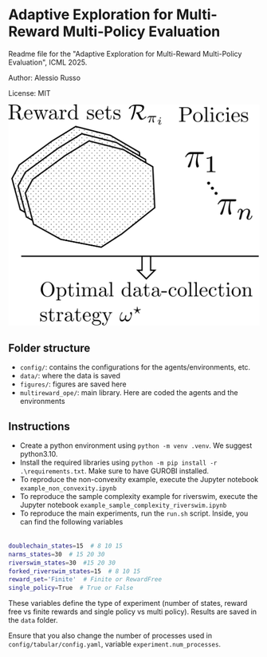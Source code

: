 
# Adaptive Exploration for Multi-Reward Multi-Policy Evaluation
Readme file for the "Adaptive Exploration for Multi-Reward Multi-Policy Evaluation", ICML 2025.

Author: Alessio Russo

License: MIT


![MR-MP Evaluation](figures/multirew.jpg "Multi-Reward Multi-Policy Evaluation")
## Folder structure

-  `config/`: contains the configurations for the agents/environments, etc.
-  `data/`: where the data is saved
-  `figures/`: figures are saved here
-  `multireward_ope/`: main library. Here are coded the agents and the environments


## Instructions

- Create a python environment using `python -m venv .venv`. We suggest python3.10.
- Install the required libraries using `python -m pip install -r .\requirements.txt`. Make sure to have GUROBI installed.
- To reproduce the non-convexity example, execute the Jupyter notebook `example_non_convexity.ipynb`
- To reproduce the sample complexity example for riverswim, execute the Jupyter notebook `example_sample_complexity_riverswim.ipynb`
- To reproduce the main experiments, run the `run.sh` script. Inside, you can find the following variables
  

```bash

doublechain_states=15  # 8 10 15
narms_states=30  # 15 20 30
riverswim_states=30  #15 20 30
forked_riverswim_states=15  # 8 10 15
reward_set='Finite'  # Finite or RewardFree
single_policy=True  # True or False

```


These variables define the type of experiment (number of states, reward free vs finite rewards and single policy vs multi policy). Results are saved in the `data` folder.


Ensure that you also change the number of processes used in `config/tabular/config.yaml`, variable `experiment.num_processes`.
